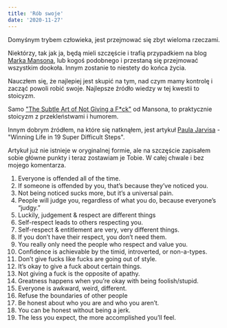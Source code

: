 ```yaml
---
title: 'Rób swoje'
date: '2020-11-27'
---
```


Domyśnym trybem człowieka, jest przejmować się zbyt wieloma rzeczami.

Niektórzy, tak jak ja, będą mieli szczęście i trafią przypadkiem na blog [Marka Mansona](https://markmanson.net/), lub kogoś podobnego i przestaną się przejmować wszystkim dookoła. Innym zostanie to niestety do końca życia.

Nauczłem się, że najlepiej jest skupić na tym, nad czym mamy kontrolę i zacząć powoli robić swoje. Najlepsze źródło wiedzy w tej kwestii to stoicyzm.

Samo ["The Subtle Art of Not Giving a F*ck"](https://www.amazon.com/Subtle-Art-Not-Giving-Counterintuitive-ebook/dp/B019MMUA8S/) od Mansona, to praktycznie stoicyzm z przekleństwami i humorem.

Innym dobrym źródłem, na które się natknąłem, jest artykuł [Paula Jarvisa](https://pjrvs.com/) - "Winning Life in 19 Super Difficult Steps".

Artykuł już nie istnieje w oryginalnej formie, ale na szczęście zapisałem sobie główne punkty i teraz zostawiam je Tobie. W całej chwale i bez mojego komentarza.

1. Everyone is offended all of the time.
1. If someone is offended by you, that’s because they’ve noticed you.
1. Not being noticed sucks more, but it’s a universal pain.
1. People will judge you, regardless of what you do, because everyone’s “judgy.”
1. Luckily, judgement & respect are different things
1. Self-respect leads to others respecting you.
1. Self-respect & entitlement are very, very different things.
1. If you don’t have their respect, you don’t need them.
1. You really only need the people who respect and value you.
1. Confidence is achievable by the timid, introverted, or non-a-types.
1. Don’t give fucks like fucks are going out of style.
1. It’s okay to give a fuck about certain things.
1. Not giving a fuck is the opposite of apathy.
1. Greatness happens when you’re okay with being foolish/stupid.
1. Everyone is awkward, weird, different.
1. Refuse the boundaries of other people
1. Be honest about who you are and who you aren’t.
1. You can be honest without being a jerk.
1. The less you expect, the more accomplished you’ll feel.

